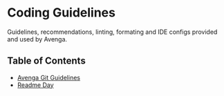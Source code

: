 # Coding Guidelines
Guidelines, recommendations, linting, formating and IDE configs provided and used by Avenga.

## Table of Contents

* [Avenga Git Guidelines](general/avenga-git-guidelines.md)
* [Readme Day](general/readme-day.md)
